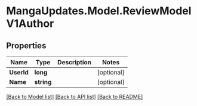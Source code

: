 # MangaUpdates.Model.ReviewModelV1Author

## Properties

Name | Type | Description | Notes
------------ | ------------- | ------------- | -------------
**UserId** | **long** |  | [optional] 
**Name** | **string** |  | [optional] 

[[Back to Model list]](../README.md#documentation-for-models) [[Back to API list]](../README.md#documentation-for-api-endpoints) [[Back to README]](../README.md)

